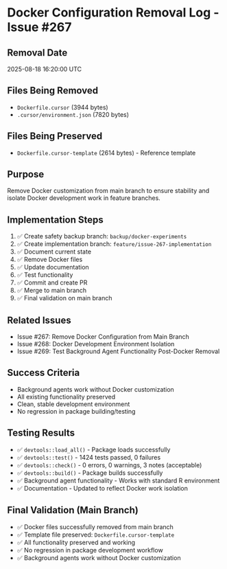 # Docker Configuration Removal Log - Issue #267

## Removal Date
2025-08-18 16:20:00 UTC

## Files Being Removed
- `Dockerfile.cursor` (3944 bytes)
- `.cursor/environment.json` (7820 bytes)

## Files Being Preserved
- `Dockerfile.cursor-template` (2614 bytes) - Reference template

## Purpose
Remove Docker customization from main branch to ensure stability and isolate Docker development work in feature branches.

## Implementation Steps
1. ✅ Create safety backup branch: `backup/docker-experiments`
2. ✅ Create implementation branch: `feature/issue-267-implementation`
3. ✅ Document current state
4. ✅ Remove Docker files
5. ✅ Update documentation
6. ✅ Test functionality
7. ✅ Commit and create PR
8. ✅ Merge to main branch
9. ✅ Final validation on main branch

## Related Issues
- Issue #267: Remove Docker Configuration from Main Branch
- Issue #268: Docker Development Environment Isolation
- Issue #269: Test Background Agent Functionality Post-Docker Removal

## Success Criteria
- Background agents work without Docker customization
- All existing functionality preserved
- Clean, stable development environment
- No regression in package building/testing

## Testing Results
- ✅ `devtools::load_all()` - Package loads successfully
- ✅ `devtools::test()` - 1424 tests passed, 0 failures
- ✅ `devtools::check()` - 0 errors, 0 warnings, 3 notes (acceptable)
- ✅ `devtools::build()` - Package builds successfully
- ✅ Background agent functionality - Works with standard R environment
- ✅ Documentation - Updated to reflect Docker work isolation

## Final Validation (Main Branch)
- ✅ Docker files successfully removed from main branch
- ✅ Template file preserved: `Dockerfile.cursor-template`
- ✅ All functionality preserved and working
- ✅ No regression in package development workflow
- ✅ Background agents work without Docker customization
